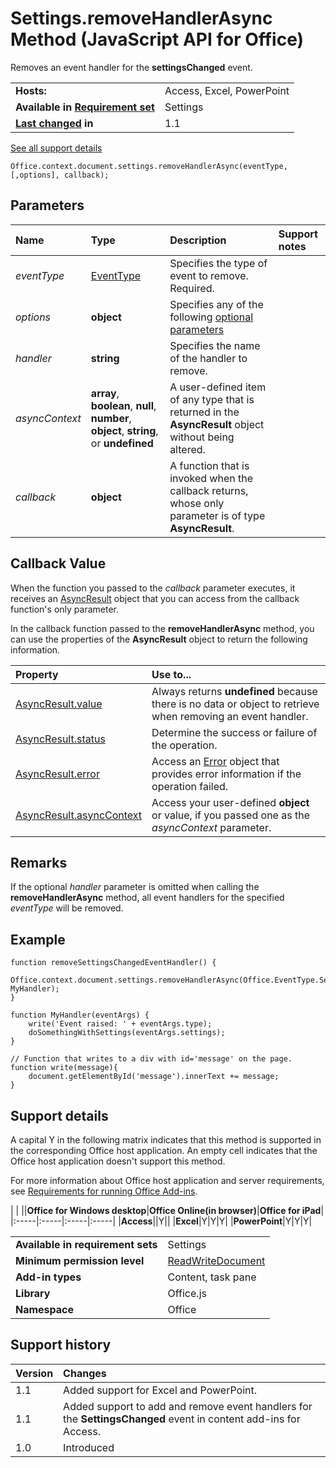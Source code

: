 
# Settings.removeHandlerAsync Method (JavaScript API for Office)
Removes an event handler for the  **settingsChanged** event.

|||
|:-----|:-----|
|**Hosts:**|Access, Excel, PowerPoint|
|**Available in [Requirement set](http://msdn.microsoft.com/library/6b6702f2-b0a5-46ab-a356-8dda897ca8ae%28Office.15%29.aspx)**|Settings|
|**[Last changed](#bk_history) in**|1.1|
[See all support details](#bk_support)

```
Office.context.document.settings.removeHandlerAsync(eventType,  [,options], callback);
```


## Parameters



|**Name**|**Type**|**Description**|**Support notes**|
|:-----|:-----|:-----|:-----|
| _eventType_|[EventType](../reference/enumerations/eventtype-enumeration.md)|Specifies the type of event to remove. Required.||
| _options_|**object**|Specifies any of the following [optional parameters](http://msdn.microsoft.com/library/7fe6bb42-3178-4d96-85f5-af5caea7b950%28Office.15%29.aspx#AsyncProgramming_OptionalParameters)||
| _handler_|**string**|Specifies the name of the handler to remove. ||
| _asyncContext_|**array**,  **boolean**,  **null**,  **number**,  **object**, **string**, or  **undefined**|A user-defined item of any type that is returned in the  **AsyncResult** object without being altered.||
| _callback_|**object**|A function that is invoked when the callback returns, whose only parameter is of type  **AsyncResult**.||

## Callback Value

When the function you passed to the  _callback_ parameter executes, it receives an [AsyncResult](../reference/shared/asyncresult-object.md) object that you can access from the callback function's only parameter.

In the callback function passed to the  **removeHandlerAsync** method, you can use the properties of the **AsyncResult** object to return the following information.



|**Property**|**Use to...**|
|:-----|:-----|
|[AsyncResult.value](../reference/shared/asyncresult/value-property.md)|Always returns  **undefined** because there is no data or object to retrieve when removing an event handler.|
|[AsyncResult.status](../reference/shared/asyncresult/status-property.md)|Determine the success or failure of the operation.|
|[AsyncResult.error](../reference/shared/asyncresult/error-property.md)|Access an [Error](../reference/shared/error/error-object.md) object that provides error information if the operation failed.|
|[AsyncResult.asyncContext](../reference/shared/asyncresult/asynccontext-property.md)|Access your user-defined  **object** or value, if you passed one as the _asyncContext_ parameter.|

## Remarks

If the optional  _handler_ parameter is omitted when calling the **removeHandlerAsync** method, all event handlers for the specified _eventType_ will be removed.


## Example




```
function removeSettingsChangedEventHandler() {
    Office.context.document.settings.removeHandlerAsync(Office.EventType.SettingsChanged, MyHandler);
}

function MyHandler(eventArgs) {
    write('Event raised: ' + eventArgs.type);
    doSomethingWithSettings(eventArgs.settings);
}

// Function that writes to a div with id='message' on the page.
function write(message){
    document.getElementById('message').innerText += message; 
}
```




## Support details
<a name="bk_support"> </a>

A capital Y in the following matrix indicates that this method is supported in the corresponding Office host application. An empty cell indicates that the Office host application doesn't support this method.

For more information about Office host application and server requirements, see [Requirements for running Office Add-ins](http://msdn.microsoft.com/library/67340567-bb9a-498c-96d3-3f52f28c16bc%28Office.15%29.aspx).


|
|
||**Office for Windows desktop**|**Office Online(in browser)**|**Office for iPad**|
|:-----|:-----|:-----|:-----|
|**Access**||Y||
|**Excel**|Y|Y|Y|
|**PowerPoint**|Y|Y|Y|

|||
|:-----|:-----|
|**Available in requirement sets**|Settings|
|**Minimum permission level**|[ReadWriteDocument](http://msdn.microsoft.com/library/da2efadc-4ebf-45fe-be39-397ac1eb1dbd%28Office.15%29.aspx)|
|**Add-in types**|Content, task pane|
|**Library**|Office.js|
|**Namespace**|Office|

## Support history
<a name="bk_history"> </a>



|**Version**|**Changes**|
|:-----|:-----|
|1.1|Added support for Excel and PowerPoint.|
|1.1|Added support to add and remove event handlers for the  **SettingsChanged** event in content add-ins for Access.|
|1.0|Introduced|
